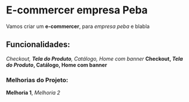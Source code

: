 # E-commercer empresa Peba
Vamos criar um **e-commercer**, para *empresa peba* e blabla
## Funcionalidades:
_Checkout, **Tela do Produto**, Catálogo, Home com banner_
**Checkout, _Tela do Produto_, Catálogo, Home com banner**
### Melhorias do Projeto:
__Melhoria 1__, _Melhoria 2_